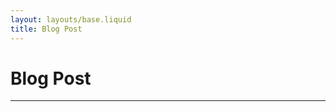 ```yaml
---
layout: layouts/base.liquid
title: Blog Post
---
```


<!-- Page Title -->
<h1>Blog Post</h1>

<!-- Container for the blog post content -->
<div id="blog-post">
  <p></p> <!-- Default message if no blog post is specified -->
</div>

---

<!-- Placeholder for additional related blog posts or content -->
<div id="blog-posts">
  <!-- Blog posts will be rendered here -->
</div>

<!-- Contentful SDK -->
<script
  src="https://cdn.jsdelivr.net/npm/contentful@7.0.5/dist/contentful.browser.min.js"
  charset="utf-8"
></script>

<!-- Fix for 'exports' variable issue in certain environments -->
<script>
  var exports = {}; // Ensures compatibility with Contentful's rich-text renderer
</script>

<!-- Contentful Rich Text Renderer -->
<script
  src="https://cdn.jsdelivr.net/npm/@contentful/rich-text-html-renderer@12.0.0/dist/rich-text-html-renderer.es5.min.js"
  charset="utf-8"
></script>

<script>
  // Space and access credentials for Contentful API
  const spaceId = '{{ contentful.spaceId }}';
  const accessToken = '{{ contentful.accessToken }}';

  // Extract the slug from the URL query parameters
  const urlParams = new URLSearchParams(window.location.search);
  const slug = urlParams.get('slug'); // Get the 'slug' parameter

  // Display a message if no slug is provided
  if (!slug) {
    document.getElementById('blog-post').innerHTML = '<p>No blog post specified.</p>';
  } else {
    // Fetch and render the blog post corresponding to the slug
    fetchBlogPosts(slug);
  }

  /**
   * Fetches blog post data from Contentful based on the provided slug
   * and renders the content on the page.
   * 
   * @param {string} slug - Unique identifier for the blog post.
   */
  async function fetchBlogPosts(slug) {
    try {
      // Fetch blog post data matching the provided slug
      const response = await fetch(
        `https://cdn.contentful.com/spaces/${spaceId}/environments/master/entries?access_token=${accessToken}&content_type=blogPost&fields.slug=${slug}&include=1`
      );
      const data = await response.json();

      // Extract the blog post from the API response
      const blogPost = data.items[0];

      // Configuration options for rendering rich text content
      const options = {
        renderNode: {
          // Render embedded asset blocks (images, videos, etc.)
          'embedded-asset-block': (node) => {
            const assetId = node.data.target.sys.id;
            const asset = data.includes.Asset.find((asset) => asset.sys.id === assetId);
            if (asset && asset.fields && asset.fields.file) {
              const assetUrl = `https:${asset.fields.file.url}`;
              return `<img src="${assetUrl}" alt="${asset.fields.title || 'Embedded Image'}" style="width: 100%; max-width: 600px;" />`;
            }
            return ''; // Return empty string if the asset is not found
          },
        },
      };

      // Render the blog post's content dynamically in the page
      document.getElementById('blog-post').innerHTML = `
        <h2>${blogPost.fields.title}</h2>
        <p><strong>By:</strong> ${blogPost.fields.author}</p>
        <p><strong>Posted:</strong> ${new Date(blogPost.fields.date).toLocaleDateString()}</p>
        <div>${documentToHtmlString(blogPost.fields.content, options)}</div>
      `;
    } catch (error) {
      // Handle any errors that occur during the fetch or rendering process
      console.error('Error fetching blog post:', error);
    }
  }
</script>
